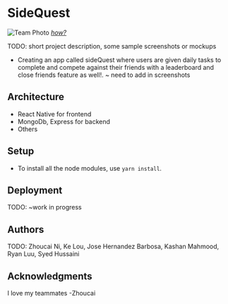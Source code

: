 # SideQuest


![Team Photo]("./README_Images/groupimage.jpeg")
[*how?*](https://docs.github.com/en/repositories/managing-your-repositorys-settings-and-features/customizing-your-repository/about-readmes#relative-links-and-image-paths-in-readme-files)

TODO: short project description, some sample screenshots or mockups
- Creating an app called sideQuest where users are given daily tasks to complete and compete against their friends with
a leaderboard and close friends feature as well!. 
~ need to add in screenshots 

## Architecture

- React Native for frontend 
- MongoDb, Express for backend
- Others

## Setup
- To install all the node modules, use `yarn install`.

## Deployment

TODO: ~work in progress 

## Authors

TODO: Zhoucai Ni, Ke Lou, Jose Hernandez Barbosa, Kashan Mahmood, Ryan Luu, Syed Hussaini

## Acknowledgments
I love my teammates -Zhoucai